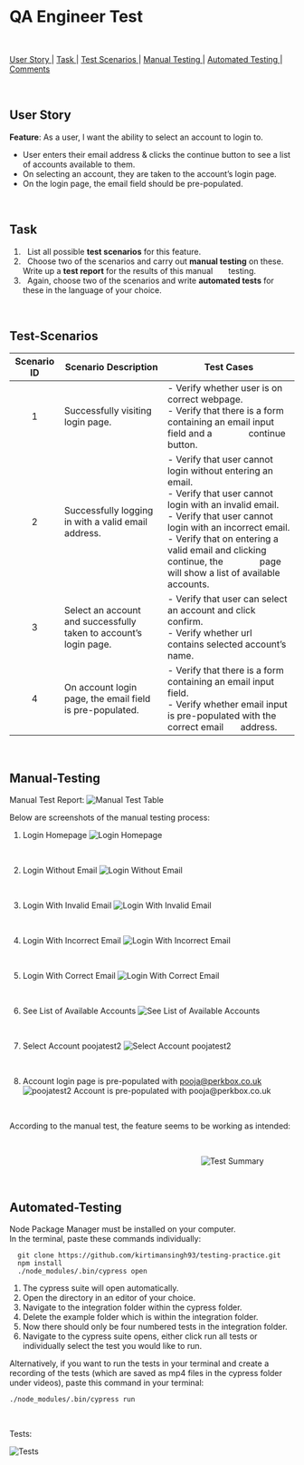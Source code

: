 # QA Engineer Test

<br/>

[User Story ](#user-story) |
[Task ](#task) |
[Test Scenarios ](#test-scenarios) |
[Manual Testing ](#manual-testing) |
[Automated Testing ](#automated-testing) |
[Comments ](#comments)

<br/>

## User Story
**Feature**: As a user, I want the ability to select an account to login to.

* User enters their email address & clicks the continue button to see a list of accounts available to them.
* On selecting an account, they are taken to the account’s login page.
* On the login page, the email field should be pre-populated.  

<br/>

## Task  

1. &nbsp; List all possible **test scenarios** for this feature.
2. &nbsp; Choose two of the scenarios and carry out **manual testing** on these. Write up a **test report** for the results of this manual &nbsp; &nbsp; &nbsp; testing.
3. &nbsp; Again, choose two of the scenarios and write **automated tests** for these in the language of your choice.

<br/>

## Test-Scenarios

| Scenario ID  | Scenario Description  | Test Cases |
|:----:|---|---|
| 1  | Successfully visiting login page.  |- Verify whether user is on correct webpage. <br/> - Verify that there is a form containing an email input field and a &nbsp; &nbsp; &nbsp; &nbsp; &nbsp; &nbsp; &nbsp; continue button. |
| 2  | Successfully logging in with a valid email address. |- Verify that user cannot login without entering an email. <br/> - Verify that user cannot login with an invalid email. <br/> - Verify that user cannot login with an incorrect email. <br/> - Verify that on entering a valid email and clicking continue, the &nbsp; &nbsp; &nbsp; &nbsp; &nbsp; &nbsp; &nbsp; page will show a list of available accounts. |
| 3  | Select an account and successfully taken to account’s login page.  |- Verify that user can select an account and click confirm. <br/> - Verify whether url contains selected account’s name. |
| 4  | On account login page, the email field is pre-populated.  | - Verify that there is a form containing an email input field. <br/> - Verify whether email input is pre-populated with the correct email &nbsp; &nbsp; &nbsp; address. |

<br/>

## Manual-Testing

Manual Test Report:
![Manual Test Table](images/manual-test.png)
<br/>

Below are screenshots of the manual testing process:

1. Login Homepage
![Login Homepage](images/login-homepage.png)
<br/>

2. Login Without Email
![Login Without Email](images/login-without-email.png)
<br/>

3. Login With Invalid Email
![Login With Invalid Email](images/login-with-invalid-email.png)
<br/>

4. Login With Incorrect Email
![Login With Incorrect Email](images/login-with-incorrect-email.png)
<br/>

5. Login With Correct Email
![Login With Correct Email](images/login-with-correct-email.png)
<br/>

6. See List of Available Accounts
![See List of Available Accounts](images/see-list-of-accounts.png)
<br/>

7. Select Account poojatest2
![Select Account poojatest2](images/select-account-poojatest2.png)
<br/>

8. Account login page is pre-populated with pooja@perkbox.co.uk
![poojatest2 Account is pre-populated with pooja@perkbox.co.uk](images/poojatest2-account-login-page-with-pre-populated-email.png)

<br/>

According to the manual test, the feature seems to be working as intended:

<br/>  

&nbsp; &nbsp; &nbsp; &nbsp; &nbsp; &nbsp; &nbsp; &nbsp; &nbsp; &nbsp; &nbsp; &nbsp; &nbsp; &nbsp; &nbsp; &nbsp; &nbsp; &nbsp; &nbsp; &nbsp; &nbsp; &nbsp; &nbsp; &nbsp; &nbsp; &nbsp; &nbsp; &nbsp; &nbsp; &nbsp; &nbsp; &nbsp; &nbsp; &nbsp; &nbsp; &nbsp; &nbsp; &nbsp; &nbsp; &nbsp; &nbsp; &nbsp; &nbsp; ![Test Summary](images/test-summary.png)

<br/>

## Automated-Testing

Node Package Manager must be installed on your computer.  
In the terminal, paste these commands individually:

  ```
    git clone https://github.com/kirtimansingh93/testing-practice.git
    npm install
    ./node_modules/.bin/cypress open
  ```

1.  The cypress suite will open automatically.
2.  Open the directory in an editor of your choice.
3.  Navigate to the integration folder within the cypress folder.
4.  Delete the example folder which is within the integration folder.
5.  Now there should only be four numbered tests in the integration folder.
6.  Navigate to the cypress suite opens, either click run all tests or individually select the test you would like to run.  

Alternatively, if you want to run the tests in your terminal and create a recording of the tests (which are saved as mp4 files in the cypress folder under videos), paste this command in your terminal:

```
./node_modules/.bin/cypress run
```
<br/>

Tests:

![Tests](images/tests.png)

<br/>
